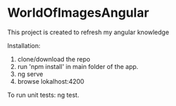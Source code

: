 # WorldOfImagesAngular

This project is created to refresh my angular knowledge


Installation:
1. clone/download the repo
2. run 'npm install' in main folder of the app.
3. ng serve
4. browse lokalhost:4200

To run unit tests: ng test.


